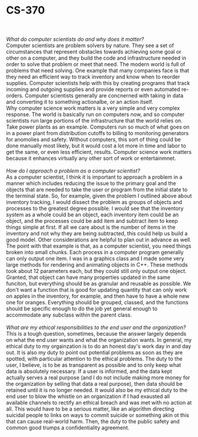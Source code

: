 # CS-370 <br /><br />
<i>What do computer scientists do and why does it matter?</i><br />
Computer scientists are problem solvers by nature. They see a set of circumstances that represent obstacles towards achieving some goal or other on a computer, and they build the code and infrastructure needed in order to solve that problem or meet that need. The modern world is full of problems that need solving. One example that many companies face is that they need an efficient way to track inventory and know when to reorder supplies. Computer scientists help with this by creating programs that track incoming and outgoing supplies and provide reports or even automated re-orders. Computer scientists generally are concnerned with taking in data and converting it to something actionalbe, or an action itself.<br />
Why computer science work matters is a very simple and very complex response. The world is basically run on computers now, and so computer scientists run large portions of the infrastructure that the world relies on. Take power plants as an example. Computers run so much of what goes on in a power plant from distribution cutoffs to billing to monitoring generators for anomolies and safety. Without computers, this sort of thing could be done manually most likely, but it would cost a lot more in time and labor to get the same, or even less efficient, results. Computer science work matters because it enhances virtually any other sort of work or entertainmnet.<br /><br />
<i>How do I approach a problem as a computer scientist?</i><br />
As a computer scientist, I think it is important to approach a problem in a manner which includes reducing the issue to the primary goal and the objects that are needed to take the user or program from the initial state to the terminal state. So, for example, given the problem I outlined above about inventory tracking, I would dissect the problem as groups of objects and processes to the greatest degree possible. I would see that the inventory system as a whole could be an object, each inventory item could be an object, and the processes could be add item and subtract item to keep things simple at first. If all we care about is the number of items in the inventory and not why they are being subtracted, this could help us build a good model. Other considerations are helpful to plan out in advance as well.<br />
The point with that example is that, as a computer scientist, you need things broken into small chunks. Each process in a computer program generally can only output one item. I was in a graphics class and I made some very large methods for rendering and animating objects in C++. These methods took about 12 parameters each, but they could still only output one object. Granted, that object can have many properties updated in the same funciton, but everything should be as granular and reusable as possible. We don't want a function that is good for updating quantity that can only work on apples in the inventory, for example, and then have to have a whole new one for oranges. Everything should be grouped, classed, and the functions should be specific enough to do the job yet general enough to accommodate any subclass within the parent class.<br /><br />
<i>What are my ethical responsibilities to the end user and the organization?</i><br />
This is a tough question, sometimes, because the answer largely depends on what the end user wants and what the organization wants. In general, my ethical duty to my orgainzation is to do an honest day's work day in and day out. It is also my duty to point out potential problems as soon as they are spotted, with particular attention to the ethical problems. The duty to the user, I believe, is to be as transparent as possible and to only keep what data is absolutely necessary. If a user is informed, and the data kept actually serves a real purpose (and I do not include making more money for the organization by selling that data a real purpose), then data should be retained until it is no longer needed. It would also be my ethical duty to the end user to blow the whistle on an organization if I had exausted all available channels to rectify an ethical breach and was met with no action at all. This would have to be a serious matter, like an algorithm directing suicidal people to links on ways to commit suicide or something akin ot this that can cause real-world harm. Then, the duty to the public safety and common good trumps a confidentiality agreement.
